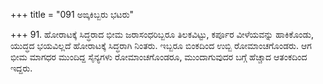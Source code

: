 +++
title = "091 ಅಙ್ಕಕಿಬ್ಬರು ಭಟರು"

+++
91. ಹೋರಾಟಕ್ಕೆ ಸಿದ್ಧರಾದ ಭೀಮ ಜರಾಸಂಧರಿಬ್ಬರೂ ತಿಲಕವಿಟ್ಟು, ಕರ್ಪೂರ ವೀಳೆಯವನ್ನು ಹಾಕಿಕೊಂಡು, ಯುದ್ಧದ ಭಯವಿಲ್ಲದೆ ಹೋರಾಟಕ್ಕೆ ಸಿದ್ಧರಾಗಿ ನಿಂತರು. ಇಬ್ಬರೂ ಬಿಂಕದಿಂದ ಉಬ್ಬಿ ರೋಮಾಂಚಗೊಂಡರು. ಆಗ ಭೀಮ ಮಾಗಧರ ಮುಂದಿದ್ದ ಸೈನ್ಯಗಳು ರೋಮಾಂಚಗೊಂಡರೂ, ಮುಂದಾಗುವುದರ ಬಗ್ಗೆ ಹೆಚ್ಚಾದ ಆತಂಕದಿಂದ ಇದ್ದರು.